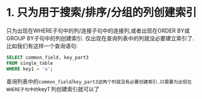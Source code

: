 # 1. 只为用于搜索/排序/分组的列创建索引

只为出现在WHERE子句中的列/连接子句中的连接列,或者出现在ORDER BY或GROUP BY子句中的列创建索引.
仅出现在查询列表中的列就没必要建立索引了.比如我们有这样一个查询语句:

```sql
SELECT common_field, key_part3
FROM single_table
WHERE key1 = 'a';
```

查询列表中的`common_field`/`key_part3这两个列就没有必要创建索引.只需要为出现在WHERE子句中的`key1`列创建索引就可以了
